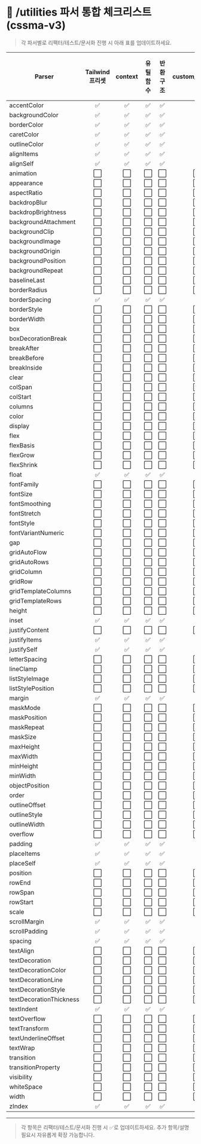 # 📝 /utilities 파서 통합 체크리스트 (cssma-v3)

> 각 파서별로 리팩터/테스트/문서화 진행 시 아래 표를 업데이트하세요.

| Parser                | Tailwind 프리셋 | context | 유틸함수 | 반환구조 | custom/arbitrary | 테스트 | 문서/가이드 |
|-----------------------|:--------------:|:-------:|:--------:|:--------:|:---------------:|:------:|:-----------:|
| accentColor           | ✅             | ✅      | ✅       | ✅       | ✅              | ✅     | ✅          |
| backgroundColor       | ✅             | ✅      | ✅       | ✅       | ✅              | ✅     | ✅          |
| borderColor           | ✅             | ✅      | ✅       | ✅       | ✅              | ✅     | ✅          |
| caretColor            | ✅             | ✅      | ✅       | ✅       | ✅              | ✅     | ✅          |
| outlineColor          | ✅             | ✅      | ✅       | ✅       | ✅              | ✅     | ✅          |
| alignItems            | ✅             | ✅      | ✅       | ✅       | ✅              | ✅     | ✅          |
| alignSelf             | ✅             | ✅      | ✅       | ✅       | ✅              | ✅     | ✅          |
| animation             | ⬜️             | ⬜️      | ⬜️       | ⬜️       | ⬜️              | ⬜️     | ⬜️          |
| appearance            | ⬜️             | ⬜️      | ⬜️       | ⬜️       | ⬜️              | ⬜️     | ⬜️          |
| aspectRatio           | ⬜️             | ⬜️      | ⬜️       | ⬜️       | ⬜️              | ⬜️     | ⬜️          |
| backdropBlur          | ⬜️             | ⬜️      | ⬜️       | ⬜️       | ⬜️              | ⬜️     | ⬜️          |
| backdropBrightness    | ⬜️             | ⬜️      | ⬜️       | ⬜️       | ⬜️              | ⬜️     | ⬜️          |
| backgroundAttachment  | ⬜️             | ⬜️      | ⬜️       | ⬜️       | ⬜️              | ⬜️     | ⬜️          |
| backgroundClip        | ⬜️             | ⬜️      | ⬜️       | ⬜️       | ⬜️              | ⬜️     | ⬜️          |
| backgroundImage       | ⬜️             | ⬜️      | ⬜️       | ⬜️       | ⬜️              | ⬜️     | ⬜️          |
| backgroundOrigin      | ⬜️             | ⬜️      | ⬜️       | ⬜️       | ⬜️              | ⬜️     | ⬜️          |
| backgroundPosition    | ⬜️             | ⬜️      | ⬜️       | ⬜️       | ⬜️              | ⬜️     | ⬜️          |
| backgroundRepeat      | ⬜️             | ⬜️      | ⬜️       | ⬜️       | ⬜️              | ⬜️     | ⬜️          |
| baselineLast          | ⬜️             | ⬜️      | ⬜️       | ⬜️       | ⬜️              | ⬜️     | ⬜️          |
| borderRadius          | ⬜️             | ⬜️      | ⬜️       | ⬜️       | ⬜️              | ⬜️     | ⬜️          |
| borderSpacing         | ✅             | ✅      | ✅       | ✅       | ✅              | ✅     | ✅          |
| borderStyle           | ⬜️             | ⬜️      | ⬜️       | ⬜️       | ⬜️              | ⬜️     | ⬜️          |
| borderWidth           | ⬜️             | ⬜️      | ⬜️       | ⬜️       | ⬜️              | ⬜️     | ⬜️          |
| box                   | ⬜️             | ⬜️      | ⬜️       | ⬜️       | ⬜️              | ⬜️     | ⬜️          |
| boxDecorationBreak    | ⬜️             | ⬜️      | ⬜️       | ⬜️       | ⬜️              | ⬜️     | ⬜️          |
| breakAfter            | ⬜️             | ⬜️      | ⬜️       | ⬜️       | ⬜️              | ⬜️     | ⬜️          |
| breakBefore           | ⬜️             | ⬜️      | ⬜️       | ⬜️       | ⬜️              | ⬜️     | ⬜️          |
| breakInside           | ⬜️             | ⬜️      | ⬜️       | ⬜️       | ⬜️              | ⬜️     | ⬜️          |
| clear                 | ⬜️             | ⬜️      | ⬜️       | ⬜️       | ⬜️              | ⬜️     | ⬜️          |
| colSpan               | ⬜️             | ⬜️      | ⬜️       | ⬜️       | ⬜️              | ⬜️     | ⬜️          |
| colStart              | ⬜️             | ⬜️      | ⬜️       | ⬜️       | ⬜️              | ⬜️     | ⬜️          |
| columns               | ⬜️             | ⬜️      | ⬜️       | ⬜️       | ⬜️              | ⬜️     | ⬜️          |
| color                 | ⬜️             | ⬜️      | ⬜️       | ⬜️       | ⬜️              | ⬜️     | ⬜️          |
| display               | ⬜️             | ⬜️      | ⬜️       | ⬜️       | ⬜️              | ⬜️     | ⬜️          |
| flex                  | ⬜️             | ⬜️      | ⬜️       | ⬜️       | ⬜️              | ⬜️     | ⬜️          |
| flexBasis             | ⬜️             | ⬜️      | ⬜️       | ⬜️       | ⬜️              | ⬜️     | ⬜️          |
| flexGrow              | ⬜️             | ⬜️      | ⬜️       | ⬜️       | ⬜️              | ⬜️     | ⬜️          |
| flexShrink            | ⬜️             | ⬜️      | ⬜️       | ⬜️       | ⬜️              | ⬜️     | ⬜️          |
| float                 | ✅             | ✅      | ✅       | ✅       | ✅              | ✅     | ✅          |
| fontFamily            | ⬜️             | ⬜️      | ⬜️       | ⬜️       | ⬜️              | ⬜️     | ⬜️          |
| fontSize              | ⬜️             | ⬜️      | ⬜️       | ⬜️       | ⬜️              | ⬜️     | ⬜️          |
| fontSmoothing         | ⬜️             | ⬜️      | ⬜️       | ⬜️       | ⬜️              | ⬜️     | ⬜️          |
| fontStretch           | ⬜️             | ⬜️      | ⬜️       | ⬜️       | ⬜️              | ⬜️     | ⬜️          |
| fontStyle             | ⬜️             | ⬜️      | ⬜️       | ⬜️       | ⬜️              | ⬜️     | ⬜️          |
| fontVariantNumeric    | ⬜️             | ⬜️      | ⬜️       | ⬜️       | ⬜️              | ⬜️     | ⬜️          |
| gap                   | ⬜️             | ⬜️      | ⬜️       | ⬜️       | ⬜️              | ⬜️     | ⬜️          |
| gridAutoFlow          | ⬜️             | ⬜️      | ⬜️       | ⬜️       | ⬜️              | ⬜️     | ⬜️          |
| gridAutoRows          | ⬜️             | ⬜️      | ⬜️       | ⬜️       | ⬜️              | ⬜️     | ⬜️          |
| gridColumn            | ⬜️             | ⬜️      | ⬜️       | ⬜️       | ⬜️              | ⬜️     | ⬜️          |
| gridRow               | ⬜️             | ⬜️      | ⬜️       | ⬜️       | ⬜️              | ⬜️     | ⬜️          |
| gridTemplateColumns   | ⬜️             | ⬜️      | ⬜️       | ⬜️       | ⬜️              | ⬜️     | ⬜️          |
| gridTemplateRows      | ⬜️             | ⬜️      | ⬜️       | ⬜️       | ⬜️              | ⬜️     | ⬜️          |
| height                | ⬜️             | ⬜️      | ⬜️       | ⬜️       | ⬜️              | ⬜️     | ⬜️          |
| inset                 | ✅             | ✅      | ✅       | ✅       | ✅              | ✅     | ✅          |
| justifyContent        | ⬜️             | ⬜️      | ⬜️       | ⬜️       | ⬜️              | ⬜️     | ⬜️          |
| justifyItems          | ✅             | ✅      | ✅       | ✅       | ✅              | ✅     | ✅          |
| justifySelf           | ✅             | ✅      | ✅       | ✅       | ✅              | ✅     | ✅          |
| letterSpacing         | ⬜️             | ⬜️      | ⬜️       | ⬜️       | ⬜️              | ⬜️     | ⬜️          |
| lineClamp             | ⬜️             | ⬜️      | ⬜️       | ⬜️       | ⬜️              | ⬜️     | ⬜️          |
| listStyleImage        | ⬜️             | ⬜️      | ⬜️       | ⬜️       | ⬜️              | ⬜️     | ⬜️          |
| listStylePosition     | ⬜️             | ⬜️      | ⬜️       | ⬜️       | ⬜️              | ⬜️     | ⬜️          |
| margin                | ✅             | ✅      | ✅       | ✅       | ✅              | ✅     | ✅          |
| maskMode              | ⬜️             | ⬜️      | ⬜️       | ⬜️       | ⬜️              | ⬜️     | ⬜️          |
| maskPosition          | ⬜️             | ⬜️      | ⬜️       | ⬜️       | ⬜️              | ⬜️     | ⬜️          |
| maskRepeat            | ⬜️             | ⬜️      | ⬜️       | ⬜️       | ⬜️              | ⬜️     | ⬜️          |
| maskSize              | ⬜️             | ⬜️      | ⬜️       | ⬜️       | ⬜️              | ⬜️     | ⬜️          |
| maxHeight             | ⬜️             | ⬜️      | ⬜️       | ⬜️       | ⬜️              | ⬜️     | ⬜️          |
| maxWidth              | ⬜️             | ⬜️      | ⬜️       | ⬜️       | ⬜️              | ⬜️     | ⬜️          |
| minHeight             | ⬜️             | ⬜️      | ⬜️       | ⬜️       | ⬜️              | ⬜️     | ⬜️          |
| minWidth              | ⬜️             | ⬜️      | ⬜️       | ⬜️       | ⬜️              | ⬜️     | ⬜️          |
| objectPosition        | ⬜️             | ⬜️      | ⬜️       | ⬜️       | ⬜️              | ⬜️     | ⬜️          |
| order                 | ⬜️             | ⬜️      | ⬜️       | ⬜️       | ⬜️              | ⬜️     | ⬜️          |
| outlineOffset         | ⬜️             | ⬜️      | ⬜️       | ⬜️       | ⬜️              | ⬜️     | ⬜️          |
| outlineStyle          | ⬜️             | ⬜️      | ⬜️       | ⬜️       | ⬜️              | ⬜️     | ⬜️          |
| outlineWidth          | ⬜️             | ⬜️      | ⬜️       | ⬜️       | ⬜️              | ⬜️     | ⬜️          |
| overflow              | ⬜️             | ⬜️      | ⬜️       | ⬜️       | ⬜️              | ⬜️     | ⬜️          |
| padding               | ✅             | ✅      | ✅       | ✅       | ✅              | ✅     | ✅          |
| placeItems            | ✅             | ✅      | ✅       | ✅       | ✅              | ✅     | ✅          |
| placeSelf             | ✅             | ✅      | ✅       | ✅       | ✅              | ✅     | ✅          |
| position              | ⬜️             | ⬜️      | ⬜️       | ⬜️       | ⬜️              | ⬜️     | ⬜️          |
| rowEnd                | ⬜️             | ⬜️      | ⬜️       | ⬜️       | ⬜️              | ⬜️     | ⬜️          |
| rowSpan               | ⬜️             | ⬜️      | ⬜️       | ⬜️       | ⬜️              | ⬜️     | ⬜️          |
| rowStart              | ⬜️             | ⬜️      | ⬜️       | ⬜️       | ⬜️              | ⬜️     | ⬜️          |
| scale                 | ⬜️             | ⬜️      | ⬜️       | ⬜️       | ⬜️              | ⬜️     | ⬜️          |
| scrollMargin          | ✅             | ✅      | ✅       | ✅       | ✅              | ✅     | ✅          |
| scrollPadding         | ✅             | ✅      | ✅       | ✅       | ✅              | ✅     | ✅          |
| spacing               | ✅             | ✅      | ✅       | ✅       | ✅              | ✅     | ✅          |
| textAlign             | ⬜️             | ⬜️      | ⬜️       | ⬜️       | ⬜️              | ⬜️     | ⬜️          |
| textDecoration        | ⬜️             | ⬜️      | ⬜️       | ⬜️       | ⬜️              | ⬜️     | ⬜️          |
| textDecorationColor   | ⬜️             | ⬜️      | ⬜️       | ⬜️       | ⬜️              | ⬜️     | ⬜️          |
| textDecorationLine    | ⬜️             | ⬜️      | ⬜️       | ⬜️       | ⬜️              | ⬜️     | ⬜️          |
| textDecorationStyle   | ⬜️             | ⬜️      | ⬜️       | ⬜️       | ⬜️              | ⬜️     | ⬜️          |
| textDecorationThickness| ⬜️            | ⬜️      | ⬜️       | ⬜️       | ⬜️              | ⬜️     | ⬜️          |
| textIndent            | ✅             | ✅      | ✅       | ✅       | ✅              | ✅     | ✅          |
| textOverflow          | ⬜️             | ⬜️      | ⬜️       | ⬜️       | ⬜️              | ⬜️     | ⬜️          |
| textTransform         | ⬜️             | ⬜️      | ⬜️       | ⬜️       | ⬜️              | ⬜️     | ⬜️          |
| textUnderlineOffset   | ⬜️             | ⬜️      | ⬜️       | ⬜️       | ⬜️              | ⬜️     | ⬜️          |
| textWrap              | ⬜️             | ⬜️      | ⬜️       | ⬜️       | ⬜️              | ⬜️     | ⬜️          |
| transition            | ⬜️             | ⬜️      | ⬜️       | ⬜️       | ⬜️              | ⬜️     | ⬜️          |
| transitionProperty    | ⬜️             | ⬜️      | ⬜️       | ⬜️       | ⬜️              | ⬜️     | ⬜️          |
| visibility            | ⬜️             | ⬜️      | ⬜️       | ⬜️       | ⬜️              | ⬜️     | ⬜️          |
| whiteSpace            | ⬜️             | ⬜️      | ⬜️       | ⬜️       | ⬜️              | ⬜️     | ⬜️          |
| width                 | ⬜️             | ⬜️      | ⬜️       | ⬜️       | ⬜️              | ⬜️     | ⬜️          |
| zIndex                | ✅             | ✅      | ✅       | ✅       | ✅              | ✅     | ✅          |

---

> 각 항목은 리팩터/테스트/문서화 진행 시 ✅로 업데이트하세요.
> 추가 항목/설명 필요시 자유롭게 확장 가능합니다. 